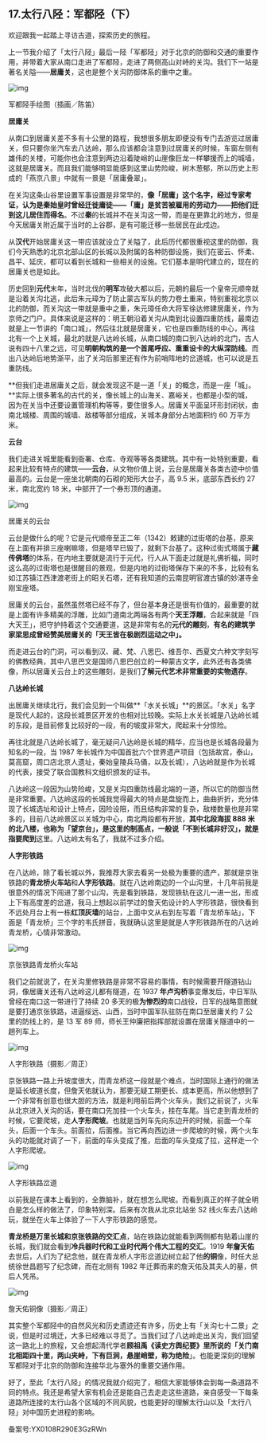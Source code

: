## 17.太行八陉：军都陉（下）
欢迎跟我一起踏上寻访古道，探索历史的旅程。


上一节我介绍了「太行八陉」最后一陉「军都陉」对于北京的防御和交通的重要作用，并带着大家从南口走进了军都陉，走进了两侧高山对峙的关沟。我们下一站是著名关隘——**居庸关**，这也是整个关沟防御体系的重中之重。


![img](https://pic1.zhimg.com/v2-6398e377035f5bc9fc4425fdc1d581b5.webp)

军都陉手绘图（插画／陈笛）


**居庸关**


从南口到居庸关差不多有十公里的路程，我想很多朋友即便没有专门去游览过居庸关，但只要你坐汽车去八达岭，那么应该都会注意到过居庸关的时候，车窗左侧有雄伟的关楼，可能你也会注意到两边沿着陡峭的山崖像巨龙一样攀援而上的城墙，这就是居庸关。而且我们能够明显能感到这里山势险峻，树木葱郁，所以历史上形成的「燕京八景」中就有一景是「居庸叠翠」。


在关沟这条山谷里设置军事设置是非常早的，**像「居庸」这个名字，经过专家考证，认为是秦始皇时曾经迁徙庸徒——「庸」是贫苦被雇用的劳动力——把他们迁到这儿居住而得名**。不过**秦**的长城并不在关沟这一带，而是在更靠北的地方，但是今天居庸关附近属于当时的上谷郡，是有可能迁移一些居民在此戍边。


从**汉代**开始居庸关这一带应该就设立了关隘了，此后历代都很重视这里的防御，我们今天熟悉的北京北部山区的长城以及附属的各种防御设施，我们在密云、怀柔、昌平、延庆，都可以看到长城和一些相关的设施。它们基本是明代建立的，现在的居庸关也是如此。


历史回到**元代**末年，当时北伐的**明军**攻破大都以后，元朝的最后一个皇帝元顺帝就是沿着关沟北逃，此后朱元璋为了防止蒙古军队的势力卷土重来，特别重视北京以北的防御，而关沟这一带就是重中之重，朱元璋任命大将军徐达修建居庸关，作为京师之门户。具体来说是这样的：明王朝沿着关沟从南到北设置四重防线，最南边就是上一节讲的「南口城」，然后往北就是居庸关，它也是四重防线的中心，再往北有一个上关城，最北的就是八达岭长城，从南口城的南口到八达岭的北门，古人说有四十八里之远，可见**明朝构筑的是一个首尾呼应、重重设卡的大纵深防线**。而出八达岭后地势渐平，出了关沟后那里还有作为前哨阵地的岔道城，也可以说是五重防线。


**但我们走进居庸关之后，就会发现这不是一道「关」的概念，而是一座「城」。**实际上很多著名的古代的关，像长城上的山海关、嘉峪关，也都是小型的城，因为在关当中还要设置管理机构等等，要住很多人。居庸关平面呈环形封闭状，由南北城楼、周围的城墙、敌楼等部分组成，关城本身部分占地面积约 60 万平方米。


**云台**


我们走进关城里能看到衙署、仓库、寺观等等各类建筑。其中有一处特别重要，看起来比较有特点的建筑——**云台**，从文物价值上说，云台是居庸关各类古迹中价值最高的。云台是一座坐北朝南的石砌的矩形大台子，高 9.5 米，底部东西长约 27 米，南北宽约 18 米，中部开了一个券形顶的通道。


![img](https://pic2.zhimg.com/v2-5529a55834098e6adb6c81c274351958.webp)

居庸关的云台


云台是做什么的呢？它是元代顺帝至正二年（1342）敕建的过街塔的台基，原来在上面有并排三座喇嘛塔，但是塔早已毁了，就剩下台基了。这种过街式塔属于**藏传佛塔**的体系，在内地主要就是流行于元代，行人从下面走过就是礼佛祈福，同时这么高的过街塔也是很醒目的景观，但是内地的过街塔保存下来的不多，比较有名如江苏镇江西津渡老街上的昭关石塔，还有我知道的云南昆明官渡古镇的妙湛寺金刚宝座塔。


居庸关的云台，虽然虽然塔已经不存了，但台基本身还是很有价值的，最重要的就是上面有许多精美的浮雕，比如门道南北两端各有两个**天王浮雕**，合起来就是「四大天王」，把守护持着这个交通要道，这是非常有名的**元代的雕刻**，**有名的建筑学家梁思成曾经赞美居庸关的「天王皆在极剧烈运动之中」。**


而走进云台的门洞，可以看到汉、藏、梵、八思巴、维吾尔、西夏文六种文字刻写的佛教经典，其中八思巴文是国师八思巴创立的一种蒙古文字，此外还有各类佛像，所以居庸关云台上的这些雕刻，是我们**了解元代艺术非常重要的实物遗存**。


**八达岭长城**


出居庸关继续北行，我们会见到一个叫做**「水关长城」**的景区。「水关」名字是现代人起的，这段长城景区开发的也相对比较晚。实际上水关长城是八达岭长城的东段，是目前修复比较好的一段，有的坡度非常大，爬起来十分惊险。


再往北就是八达岭长城了，毫无疑问八达岭是长城的精华，应当也是长城各段最为知名的一段，当 1987 年长城作为中国首批六个世界遗产项目（包括故宫，泰山，莫高窟，周口店北京人遗址，秦始皇陵兵马俑，以及长城），八达岭就是作为长城的代表，接受了联合国教科文组织颁发的证书。


八达岭这一段因为山势险峻，又是关沟四重防线最北端的一道，所以它的防御当然是非常重要。八达岭这段的长城我觉得最大的特点是盘旋而上，曲曲折折，充分体现了长城选址和设计上特点，因险设阻，而且结构非常的复杂，敌楼数量也是非常多的，目前八达岭景区以关城为中心，南北两段都有开放，**其中北段海拔 888 米的北八楼，也称为「望京台」，是这里的制高点，一般说「不到长城非好汉」，就是指要爬到**这里。八达岭太有名了，我就不过多介绍。


**人字形铁路**


在八达岭，除了看长城以外，我推荐大家去看另一处极为重要的遗产，那就是京张铁路的**青龙桥火车站**和**人字形铁路**。就在八达岭南边的一个山沟里，十几年前我是很意外的情况下闯进了那个山沟，先是看到铁路，发现铁轨在这儿一进一出，形成上下有高度差的岔道，我马上想起以前学过的詹天佑设计的人字形铁路，很快看到不远处月台上有一栋**红顶灰墙**的站台，上面中文从右到左写着「青龙桥车站」，下面是「青龙桥」三个字的韦氏拼音，我就确认这里是就是人字形铁路所在的八达岭青龙桥，心情非常激动。


![img](https://pic3.zhimg.com/v2-b38b7de913f3b3e208fd7eac52297000.webp)

京张铁路青龙桥火车站


我们之前就说了，在关沟里修铁路是非常不容易的事情，有时候需要开隧道钻山洞，像居庸关还有八达岭这儿都有隧道，在 1937 **年卢沟桥**事变爆发后，中日军队曾经在南口这一带进行了持续 20 多天的极**为惨烈的**南口战役，日军的战略意图就是要打通京张铁路，进逼绥远、山西，当时中国军队驻防在南口至居庸关约 7 公里的防线上的，是 13 军 89 师，师长王仲廉把指挥部就设置在居庸关隧道中的一趟列车上。


![img](https://pic3.zhimg.com/v2-510606fe0243142e3d1d4bc0b16fddbf.webp)

人字形铁路（摄影／周正）


京张铁路一路上升坡度很大，而青龙桥这一段就是个难点，当时国际上通行的做法是延长坡道长度，但詹天佑就认为，那要无疑工期更长、成本更高，所以他想到了一个非常有创意也很大胆的方法，就是利用前后两个火车头，我们之前说了，火车从北京进入关沟的话，要在南口先加挂一个火车头，挂在车尾。当它走到青龙桥的时候，它要爬坡，走**人字形爬坡**。也就是当列车先向东边开的时候，前面一个车头，后面一个车头。前面拉，后面推。当它再向西边进一步爬坡的时候，两个火车头的功能就对调了一下，前面的车头变成了推，后面的车头变成了拉，这样走一个人字形爬坡。


![img](https://pic4.zhimg.com/v2-58524c66a22f4fb60011949458794222.webp)

人字形铁路岔道


以前我是在课本上看到的，全靠脑补，就在想怎么爬坡。而看到真正的样子就全明白是怎么样的做法了，印象特别深。后来有次我从北京北站坐 S2 线火车去八达岭玩，就坐在火车上体验了一下人字形铁路的感觉。


**青龙桥是万里长城和京张铁路的交汇点**，站在铁路边就能看到两侧都有贴着山崖的长城，我们就会看到**冷兵器时代和工业时代两个伟大工程的交汇**。1919 **年詹天佑**去世后，人们为了纪念他，就在青龙桥人字形岔道边树立起了他**的铜**像，时任大总统徐世昌题写了纪念碑，而在北侧有 1982 年迁葬而来的詹天佑及其夫人的墓，供后人凭吊。


![img](https://pic1.zhimg.com/v2-33ef7471e738b98a45e81c0c17f3b31b.webp)

詹天佑铜像（摄影／周正）


其实整个军都陉中的自然风光和历史遗迹还有许多，历史上有「关沟七十二景」之说，但是时过境迁，大多已经难以寻觅了。当我们过了八达岭走出关沟，我们回望这一路北上的旅程，又会想起清代学者**顾祖禹《读史方舆纪要》**里所说的**「关门南北相距四十里，两山夹峙，下有巨涧，悬崖峭壁，称为绝险**」。也能更深刻的理解军都陉对于北京的防御和连接华北与塞外的重要交通作用。


好了，至此「太行八陉」的情况我就介绍完了，相信大家能够体会到每一条道路不同的特点。我还是希望大家有机会还是能自己去走走这些道路，亲自感受一下每条道路所连接的太行山各个区域的不同风貌，也能更好的理解太行山以及「太行八陉」对中国历史进程的影响。


备案号:YX0108R290E3GzRWn

